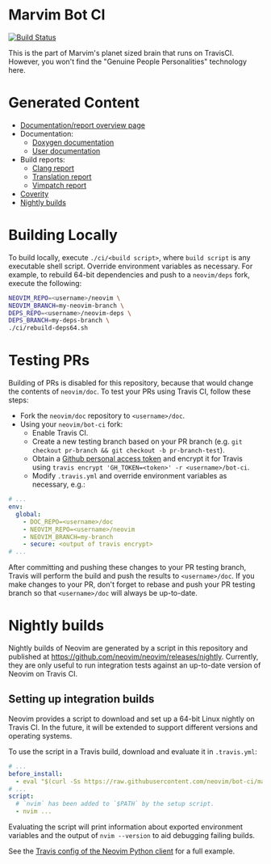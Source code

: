 # Marvim Bot CI

[![Build Status](https://travis-ci.org/neovim/bot-ci.svg?branch=master)](https://travis-ci.org/neovim/bot-ci)

This is the part of Marvim's planet sized brain that runs on TravisCI.
However, you won't find the "Genuine People Personalities" technology here.

# Generated Content

 - [Documentation/report overview page][doc-index]
 - Documentation:
   - [Doxygen documentation][doc-dev]
   - [User documentation][doc-user]
 - Build reports:
   - [Clang report][clang-report]
   - [Translation report][translation-report]
   - [Vimpatch report][vimpatch-report]
 - [Coverity][coverity]
 - [Nightly builds](#nightly-builds)

[doc-index]: http://neovim.org/doc
[doc-dev]: http://neovim.org/doc/dev
[doc-user]: http://neovim.org/doc/user
[clang-report]: http://neovim.org/doc/reports/clang
[translation-report]: http://neovim.org/doc/reports/translations
[vimpatch-report]: http://neovim.org/doc/reports/vimpatch
[coverity]: https://scan.coverity.com/projects/2227

# Building Locally

To build locally, execute `./ci/<build script>`, where `build script` is any executable shell script. Override environment variables as necessary. For example, to rebuild 64-bit dependencies and push to a `neovim/deps` fork, execute the following:

```bash
NEOVIM_REPO=<username>/neovim \
NEOVIM_BRANCH=my-neovim-branch \
DEPS_REPO=<username>/neovim-deps \
DEPS_BRANCH=my-deps-branch \
./ci/rebuild-deps64.sh
```

# Testing PRs

Building of PRs is disabled for this repository, because that would change the contents of `neovim/doc`. To test your PRs using Travis CI, follow these steps:

 * Fork the `neovim/doc` repository to `<username>/doc`.
 * Using your `neovim/bot-ci` fork:
   * Enable Travis CI.
   * Create a new testing branch based on your PR branch (e.g. `git checkout pr-branch && git checkout -b pr-branch-test`).
   * Obtain a [Github personal access token](https://github.com/settings/applications) and encrypt it for Travis using `travis encrypt 'GH_TOKEN=<token>' -r <username>/bot-ci`.
   * Modify `.travis.yml` and override environment variables as necessary, e.g.:

```yaml
# ...
env:
  global:
    - DOC_REPO=<username>/doc
    - NEOVIM_REPO=<username>/neovim
    - NEOVIM_BRANCH=my-branch
    - secure: <output of travis encrypt>
# ...
```

After committing and pushing these changes to your PR testing branch, Travis will perform the build and push the results to `<username>/doc`. If you make changes to your PR, don't forget to rebase and push your PR testing branch so that `<username>/doc` will always be up-to-date.

# Nightly builds

Nightly builds of Neovim are generated by a script in this repository and published at https://github.com/neovim/neovim/releases/nightly. Currently, they are only useful to run integration tests against an up-to-date version of Neovim on Travis CI.

## Setting up integration builds

Neovim provides a script to download and set up a 64-bit Linux nightly on Travis CI. In the future, it will be extended to support different versions and operating systems.

To use the script in a Travis build, download and evaluate it in `.travis.yml`:

```yaml
# ...
before_install:
  - eval "$(curl -Ss https://raw.githubusercontent.com/neovim/bot-ci/master/scripts/travis-setup.sh) nightly-x64"
# ...
script:
  # `nvim` has been added to `$PATH` by the setup script.
  - nvim ...
```

Evaluating the script will print information about exported environment variables and the output of `nvim --version` to aid debugging failing builds.

See the [Travis config of the Neovim Python client](https://github.com/neovim/python-client/blob/master/.travis.yml) for a full example.
